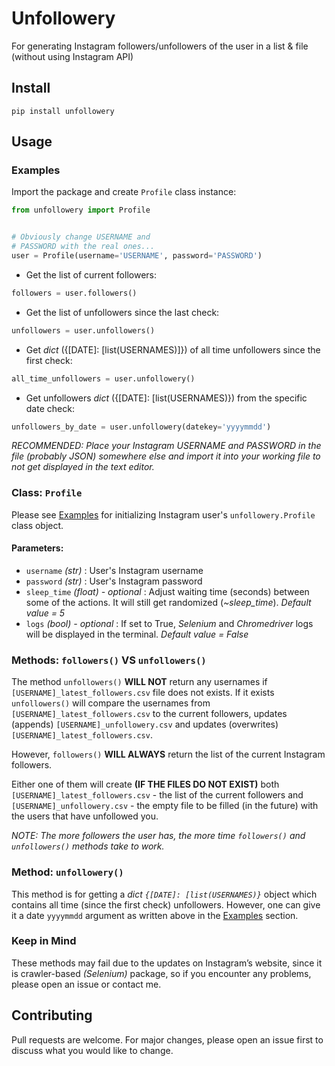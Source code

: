 # Unfollowery

For generating Instagram followers/unfollowers of the user in a list & file (without using Instagram API)

## Install

`pip install unfollowery`

## Usage

### Examples

Import the package and create `Profile` class instance:

```python
from unfollowery import Profile


# Obviously change USERNAME and
# PASSWORD with the real ones...
user = Profile(username='USERNAME', password='PASSWORD')
```

- Get the list of current followers:

```python
followers = user.followers()
```

- Get the list of unfollowers since the last check:

```python
unfollowers = user.unfollowers()
```

- Get _dict_ ({[DATE]: [list(USERNAMES)]}) of all time unfollowers since the first check:

```python
all_time_unfollowers = user.unfollowery()
```

- Get unfollowers _dict_ ({[DATE]: [list(USERNAMES)}) from the specific date check:

```python
unfollowers_by_date = user.unfollowery(datekey='yyyymmdd')
```

_RECOMMENDED: Place your Instagram USERNAME and PASSWORD in the file (probably JSON) somewhere else and import it into your working file to not get displayed in the text editor._

### Class: `Profile`

Please see [Examples](#Examples) for initializing Instagram user's `unfollowery.Profile` class object.

#### Parameters:

- `username` _(str)_ : User's Instagram username
- `password` _(str)_ : User's Instagram password
- `sleep_time` _(float) - optional_ : Adjust waiting time (seconds) between some of the actions. It will still get randomized (_~sleep_time_). _Default value = 5_
- `logs` _(bool) - optional_ : If set to True, _Selenium_ and _Chromedriver_ logs will be displayed in the terminal. _Default value = False_

### Methods: `followers()` VS `unfollowers()`

The method `unfollowers()` **WILL NOT** return any usernames if `[USERNAME]_latest_followers.csv` file does not exists.
If it exists `unfollowers()` will compare the usernames from `[USERNAME]_latest_followers.csv` to the current followers, updates (appends) `[USERNAME]_unfollowery.csv` and updates (overwrites) `[USERNAME]_latest_followers.csv`.

However, `followers()` **WILL ALWAYS** return the list of the current Instagram followers.

Either one of them will create **(IF THE FILES DO NOT EXIST)** both `[USERNAME]_latest_followers.csv` - the list of the current followers and `[USERNAME]_unfollowery.csv` - the empty file to be filled (in the future) with the users that have unfollowed you.

_NOTE: The more followers the user has, the more time `followers()` and `unfollowers()` methods take to work._

### Method: `unfollowery()`

This method is for getting a _dict `{[DATE]: [list(USERNAMES)}`_ object which contains all time (since the first check) unfollowers.
However, one can give it a date `yyyymmdd` argument as written above in the [Examples](#-Examples) section.

### Keep in Mind

These methods may fail due to the updates on Instagram’s website, since it is crawler-based _(Selenium)_ package, so if you encounter any problems, please open an issue or contact me.

## Contributing

Pull requests are welcome. For major changes, please open an issue first to discuss what you would like to change.
